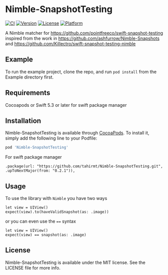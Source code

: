 # Nimble-SnapshotTesting

[![CI](https://github.com/tahirmt/Nimble-SnapshotTesting/actions/workflows/ci.yml/badge.svg)](https://github.com/tahirmt/Nimble-SnapshotTesting/actions/workflows/ci.yml)
[![Version](https://img.shields.io/cocoapods/v/Nimble-SnapshotTesting.svg?style=flat)](https://cocoapods.org/pods/Nimble-SnapshotTesting)
[![License](https://img.shields.io/cocoapods/l/Nimble-SnapshotTesting.svg?style=flat)](https://cocoapods.org/pods/Nimble-SnapshotTesting)
[![Platform](https://img.shields.io/cocoapods/p/Nimble-SnapshotTesting.svg?style=flat)](https://cocoapods.org/pods/Nimble-SnapshotTesting)

A Nimble matcher for https://github.com/pointfreeco/swift-snapshot-testing inspired from the work in https://github.com/ashfurrow/Nimble-Snapshots and https://github.com/Killectro/swift-snapshot-testing-nimble

## Example

To run the example project, clone the repo, and run `pod install` from the Example directory first.

## Requirements

Cocoapods or Swift 5.3 or later for swift package manager

## Installation

Nimble-SnapshotTesting is available through [CocoaPods](https://cocoapods.org). To install
it, simply add the following line to your Podfile:

```ruby
pod 'Nimble-SnapshotTesting'
```

For swift package manager

```
.package(url: "https://github.com/tahirmt/Nimble-SnapshotTesting.git", .upToNextMajor(from: "0.2.1")),

```

## Usage

To use the library with `Nimble` you have two ways

```
let view = UIView()
expect(view).to(haveValidSnapshot(as: .image))
```

or you can even use the `==` syntax

```
let view = UIView()
expect(view) == snapshot(as: .image)
```

## License

Nimble-SnapshotTesting is available under the MIT license. See the LICENSE file for more info.
